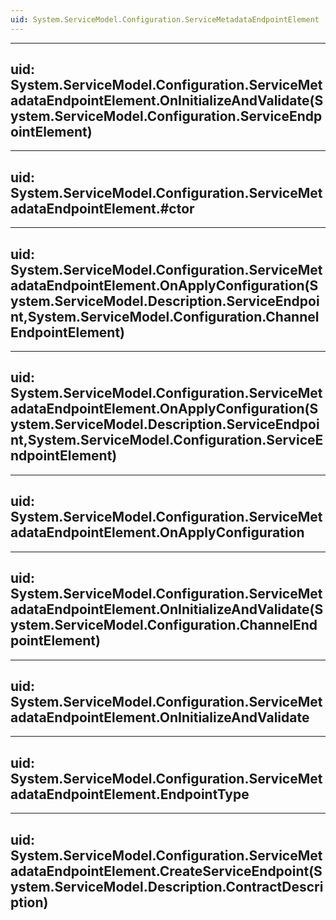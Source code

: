 ```yaml
---
uid: System.ServiceModel.Configuration.ServiceMetadataEndpointElement
---
```


---
uid: System.ServiceModel.Configuration.ServiceMetadataEndpointElement.OnInitializeAndValidate(System.ServiceModel.Configuration.ServiceEndpointElement)
---

---
uid: System.ServiceModel.Configuration.ServiceMetadataEndpointElement.#ctor
---

---
uid: System.ServiceModel.Configuration.ServiceMetadataEndpointElement.OnApplyConfiguration(System.ServiceModel.Description.ServiceEndpoint,System.ServiceModel.Configuration.ChannelEndpointElement)
---

---
uid: System.ServiceModel.Configuration.ServiceMetadataEndpointElement.OnApplyConfiguration(System.ServiceModel.Description.ServiceEndpoint,System.ServiceModel.Configuration.ServiceEndpointElement)
---

---
uid: System.ServiceModel.Configuration.ServiceMetadataEndpointElement.OnApplyConfiguration
---

---
uid: System.ServiceModel.Configuration.ServiceMetadataEndpointElement.OnInitializeAndValidate(System.ServiceModel.Configuration.ChannelEndpointElement)
---

---
uid: System.ServiceModel.Configuration.ServiceMetadataEndpointElement.OnInitializeAndValidate
---

---
uid: System.ServiceModel.Configuration.ServiceMetadataEndpointElement.EndpointType
---

---
uid: System.ServiceModel.Configuration.ServiceMetadataEndpointElement.CreateServiceEndpoint(System.ServiceModel.Description.ContractDescription)
---

